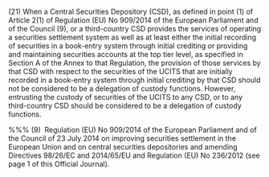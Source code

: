 (21) When a Central Securities Depository (CSD), as defined in point (1) of Article 2(1) of Regulation (EU) No 909/2014 of the European Parliament and of the Council (9), or a third-country CSD provides the services of operating a securities settlement system as well as at least either the initial recording of securities in a book-entry system through initial crediting or providing and maintaining securities accounts at the top tier level, as specified in Section A of the Annex to that Regulation, the provision of those services by that CSD with respect to the securities of the UCITS that are initially recorded in a book-entry system through initial crediting by that CSD should not be considered to be a delegation of custody functions. However, entrusting the custody of securities of the UCITS to any CSD, or to any third-country CSD should be considered to be a delegation of custody functions.

%%% (9)  Regulation (EU) No 909/2014 of the European Parliament and of the Council of 23 July 2014 on improving securities settlement in the European Union and on central securities depositories and amending Directives 98/26/EC and 2014/65/EU and Regulation (EU) No 236/2012 (see page 1 of this Official Journal).